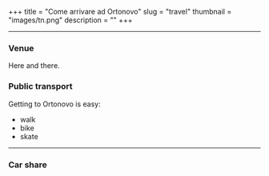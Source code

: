 +++
title = "Come arrivare ad Ortonovo"
slug = "travel"
thumbnail = "images/tn.png"
description = ""
+++

---------------------------

### Venue

Here and there.

### Public transport

Getting to Ortonovo is easy:

* walk
* bike
* skate

---------------------------

### Car share